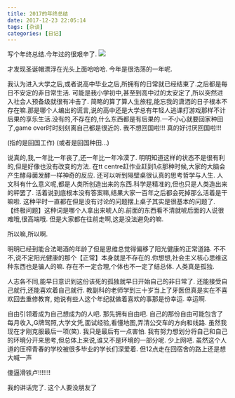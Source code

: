 ```yaml
---
title: 2017的年终总结
date: 2017-12-23 22:05:14
tags: [杂谈]
categories: [日记]
---
```

写个年终总结.今年过的很艰辛了.
<a data-fancybox="gallery" href="P030.jpg"><img src="P030.jpg"></a>
<br>


才发现圣诞帽漂浮在光头上面哈哈哈.
今年是很浩荡的一年呢.

我认为进入大学之后,或者说高中毕业之后,所拥有的日常就已经结束了.之后都是每日不安定的非日常生活.
可能是我小学初中,甚至到高中过的太安定了,所以突然进入社会人预备级就很有冲击了.
简略的算了算人生旅程,能忘我的潇洒的日子根本不存在嘛.那是哪个人编出的谎言,说的高中还是大学总有年轻人逃课打游戏那样不计后果的享乐生活.没有的,不存在的,什么东西都是有后果的.一不小心就要回家种田了,game over时时刻刻离自己都是很近的.
我不想回国啦!!!
真的好讨厌回国啦!!!

(指的是回国工作)
(或者是回国种田…)

说真的,我,一年比一年丧了,还一年比一年冷漠了.
明明知道这样的状态不是很有利的,但是好像也没有改变的方法.
在tt centre赶作业赶到1点那种时候,大家的大脑会产生酵母菌发酵一样神奇的反应.
还可以听到隔壁桌很认真的思考哲学与人生.
人文科有什么意义呢,都是人类所创造出来的东西.科学是精准的,但也只是人类造出来的秤罢了.
活着说到底根本没有答案嘛,结果大家一百年之后都会死掉那么活着是干嘛啦.
这种平时一直都在但是没有讨论的问题摆上桌子其实是很基本的问题了.
【终极问题】这种词是哪个人拿出来唬人的.前面的东西看不清就唬后面的人说很难哦,很高端哦.
但是大家都在往前走啊,这是没法避免的嘛.

所以嘛,所以啊.

明明已经到能合法喝酒的年龄了但是思维总觉得偏移了阳光健康的正常道路.
不不不,说不定阳光健康的那个【正常】本身就是不存在的.你想想,社会主义核心思维这种东西也是骗人的嘛.
存在不一定合理,个体也不一定了结总体.
人类真是孤独.

人志各不同,能早日意识到这份该死的孤独就早日开始自己的非日常了.
还能接受自己就行,还能喜欢着自己就行.
教副科的老师学到三十岁当上了牙医但真是实在不喜欢回去重修教育,
她说有些人这个年纪就做着喜欢的事那是份幸运.
幸运啊.

自由引领着成为自己想成为的人吧.
那先拥有自由吧.
自己的那份自由可能包含了每月收入,G牌驾照,大学文凭,面试经验,看懂地图,弄清公交车的方向和线路.
虽然我现在才刚克服最后一项(笑).
我只是最后有一点害怕.
我有努力想划分将自己和自己的环境分开来思考,但总体上来说,谁又不是环境的一部分呢.
少上网吧.
虽然这个人道的压榨青春的学校被很多毕业的学长们深爱着.
但12点走在回宿舍的路上还是想大喊一声

傻逼滑铁卢!!!!!!!

我的讲话完了.
这个人要没朋友了
